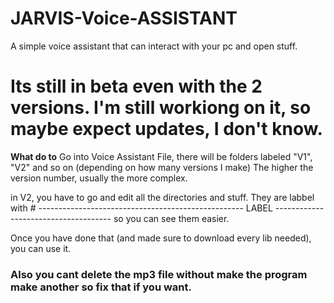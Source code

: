 # JARVIS-Voice-ASSISTANT
A simple voice assistant that can interact with your pc and open stuff.

# Its still in beta even with the 2 versions. I'm still workiong on it, so maybe expect updates, I don't know.

**What do to**
Go into Voice Assistant File, there will be folders labeled "V1", "V2" and so on (depending on how many versions I make)
The higher the version number, usually the more complex. 

in V2, you have to go and edit all the directories and stuff. They are labbel with # --------------------------------------------------- LABEL ------------------------------------- so you can see them easier.

Once you have done that (and made sure to download every lib needed), you can use it.

### Also you cant delete the mp3 file without make the program make another so fix that if you want.
